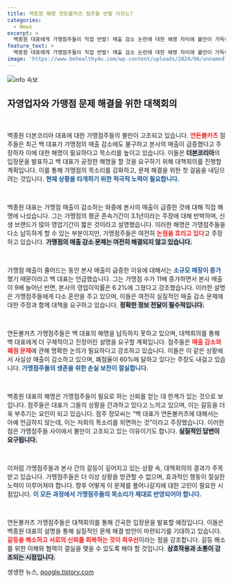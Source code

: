 ```yaml
---
title: 백종원 해명 연돈볼카츠 점주들 반발 이유는?
categories:
  - News
excerpt: >
  백종원 대표에게 가맹점주들이 직접 반발! 매출 감소 논란에 대한 해명 자리에 불만이 가득하다. 그들의 목소리는 점점 커지고, 대책회의로 백 대표의 진솔한 답변을 요구할 준비 중이다. 갈등의 본질을 놓고 벌어지는 치열한 공방, 과연 누가 진실을 말할까?
feature_text: >
  백종원 대표에게 가맹점주들이 직접 반발! 매출 감소 논란에 대한 해명 자리에 불만이 가득하다. 그들의 목소리는 점점 커지고, 대책회의로 백 대표의 진솔한 답변을 요구할 준비 중이다. 갈등의 본질을 놓고 벌어지는 치열한 공방, 과연 누가 진실을 말할까?
image: 'https://www.behealthy4u.com/wp-content/uploads/2024/06/unnamed-file.png'
---
```


<p><img src="https://www.behealthy4u.com/wp-content/uploads/2024/06/unnamed-file.png" alt="info 속보" /></p>

<h2 data-ke-size="size26">자영업자와 가맹점 문제 해결을 위한 대책회의</h2>

<p data-ke-size="size16">&nbsp;</p>

<p>백종원 더본코리아 대표에 대한 가맹점주들의 불만이 고조되고 있습니다. <b><span style="color: #ee2323;">연돈볼카츠</span></b> 점주들은 최근 백 대표가 가맹점의 매출 감소에도 불구하고 본사의 매출이 급증했다고 주장하자 이에 대한 해명이 필요하다고 목소리를 높이고 있습니다. 이들은 <b><span style="background-color: #21538527;">더본코리아</span></b>의 입장문을 발표하고 백 대표가 공정한 해명을 할 것을 요구하기 위해 대책회의를 진행할 계획입니다. 이를 통해 가맹점의 목소리를 강화하고, 문제 해결을 위한 첫 걸음을 내딛으려는 것입니다. <b><span style="color: #1a5490;">현재 상황을 타개하기 위한 적극적 노력이 필요합니다.</span></b></p>

<p data-ke-size="size16">&nbsp;</p>

<p>백종원 대표는 가맹점 매출이 감소하는 와중에 본사의 매출이 급증한 것에 대해 직접 해명에 나섰습니다. 그는 가맹점의 평균 존속기간이 3.1년이라는 주장에 대해 반박하며, 신생 브랜드가 많아 영업기간이 짧은 것이라고 설명했습니다. 이러한 해명은 가맹점주들을 다소 납득하게 할 수 있는 부분이지만, 가맹점주들은 여전히 <b><span style="color: #ee2323;">논점을 흐리고 있다</span></b>고 주장하고 있습니다. <b><span style="background-color: #21538527;">가맹점의 매출 감소 문제는 여전히 해결되지 않고 있습니다.</span></b></p>

<p data-ke-size="size16">&nbsp;</p>

<p>가맹점 매출이 줄어드는 동안 본사 매출이 급증한 이유에 대해서는 <b><span style="color: #1a5490;">소규모 매장이 증가</span></b>했기 때문이라고 백 대표는 언급했습니다. 그는 가맹점 수가 11배 증가하면서 본사 매출이 9배 늘어난 반면, 본사의 영업이익률은 6.2%에 그쳤다고 강조했습니다. 이러한 설명은 가맹점주들에게 다소 혼란을 주고 있으며, 이들은 여전히 실질적인 매출 감소 문제에 대한 주장과 함께 대책을 요구하고 있습니다. <b><span style="background-color: #21538527;">정확한 정보 전달이 필수적입니다.</span></b></p>

<p data-ke-size="size16">&nbsp;</p>

<p>연돈볼카츠 가맹점주들은 백 대표의 해명을 납득하지 못하고 있으며, 대책회의를 통해 백 대표에게 더 구체적이고 진정어린 설명을 요구할 계획입니다. 점주들은 <b><span style="color: #ee2323;">매출 감소와 폐점 문제</span></b>에 관해 명확한 논의가 필요하다고 강조하고 있습니다. 이들은 이 같은 상황에서 사실상 매출이 감소하고 있으며, 폐점율이 60%에 달하고 있다는 주장도 내걸고 있습니다. <b><span style="color: #1a5490;">가맹점주들의 생존을 위한 손실 보전이 절실합니다.</span></b></p>

<p data-ke-size="size16">&nbsp;</p>

<p>백종원 대표의 해명은 가맹점주들이 필요로 하는 신뢰를 얻는 데 한계가 있는 것으로 보입니다. 점주들은 대표가 그들의 상황을 간과하고 있다고 느끼고 있으며, 이는 갈등을 더욱 부추기는 요인이 되고 있습니다. 점주 정모씨는 “백 대표가 연돈볼카츠에 대해서는 아예 언급하지 않는데, 이는 저희의 목소리를 외면하는 것”이라고 주장했습니다. 이러한 점은 가맹점주들 사이에서 불만이 고조되고 있는 이유이기도 합니다. <b><span style="background-color: #21538527;">실질적인 답변이 요구됩니다.</span></b></p>

<p data-ke-size="size16">&nbsp;</p>

<p>이처럼 가맹점주들과 본사 간의 갈등이 깊어지고 있는 상황 속, 대책회의의 결과가 주목받고 있습니다. 가맹점주들은 더 이상 상황을 방관할 수 없으며, 효과적인 행동이 절실한 노력이 이루어져야 합니다. 향후 어떻게 이 문제를 풀어나갈지에 대한 고민이 필요한 시점입니다. <b><span style="color: #1a5490;">이 모든 과정에서 가맹점주들의 목소리가 제대로 반영되어야 합니다.</span></b></p>

<p data-ke-size="size16">&nbsp;</p>

<p>연돈볼카츠 가맹점주들은 대책회의를 통해 간곡한 입장문을 발표할 예정입니다. 이들은 백종원 대표의 설명을 통해 실질적인 문제 해결 방안이 마련되기를 기대하고 있습니다. <b><span style="color: #ee2323;">갈등을 해소하고 서로의 신뢰를 회복하는 것이 최우선</span></b>이라는 점을 강조합니다. 갈등 해소를 위한 이해와 협력이 결실을 맺을 수 있도록 해야 할 것입니다. <b><span style="background-color: #21538527;">상호작용과 소통이 강조되는 시점입니다.</span></b></p>
생생한 뉴스, <a href="https://qoogle.tistory.com" rel="dofollow">qoogle.tistory.com</a>


